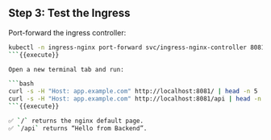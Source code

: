 ## Step 3: Test the Ingress

Port-forward the ingress controller:

```bash
kubectl -n ingress-nginx port-forward svc/ingress-nginx-controller 8081:80
```{{execute}}

Open a new terminal tab and run:

```bash
curl -s -H "Host: app.example.com" http://localhost:8081/ | head -n 5
curl -s -H "Host: app.example.com" http://localhost:8081/api | head -n 5
```{{execute}}

✅ `/` returns the nginx default page.  
✅ `/api` returns “Hello from Backend”.
